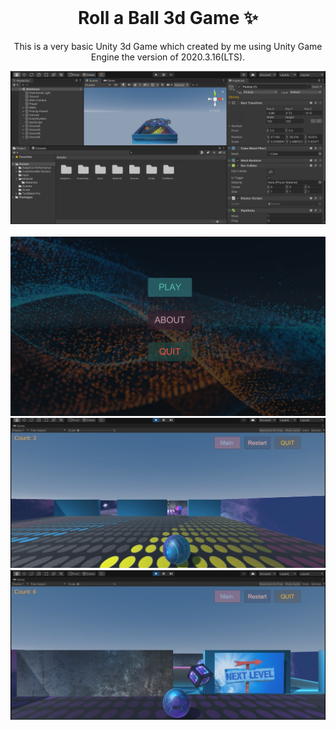 <!-- PROJECT LOGO -->
<br />
<p align="center">
  <h1 align="center">Roll a Ball 3d Game ✨</h1>

  <p align="center">
    This is a very basic Unity 3d Game which created by me using Unity Game Engine the version of 2020.3.16(LTS).
    
  </p>
</p>

![Site preview](Interface/Game_Building.png)
<br/> <br/>
![Site preview](Interface/Game_Menu.png)
![Site preview](Interface/Game_Starting.png)
![Site preview](Interface/Player_Playing_Through_the_Level.png)
